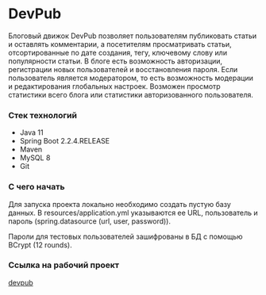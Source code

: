 # DevPub
Блоговый движок DevPub позволяет пользователям публиковать статьи и оставлять комментарии, а посетителям просматривать статьи, отсортированные по дате создания, тегу, ключевому слову или популярности статьи. В блоге есть возможность авторизации, регистрации новых пользователей и восстановления пароля. Если пользователь является модератором, то есть возможность модерации и редактирования глобальных настроек. Возможен просмотр статистики всего блога или статистики авторизованного пользователя.

### Стек технологий
- Java 11
- Spring Boot 2.2.4.RELEASE
- Maven
- MySQL 8
- Git

### С чего начать
Для запуска проекта локально необходимо создать пустую базу данных. В resources/application.yml указываются ее URL, пользователь и пароль (spring.datasource (url, user, password)).

Пароли для тестовых пользователей зашифрованы в БД с помощью BCrypt (12 rounds).

### Ссылка на рабочий проект
[devpub](http://http://78.140.243.50/)

